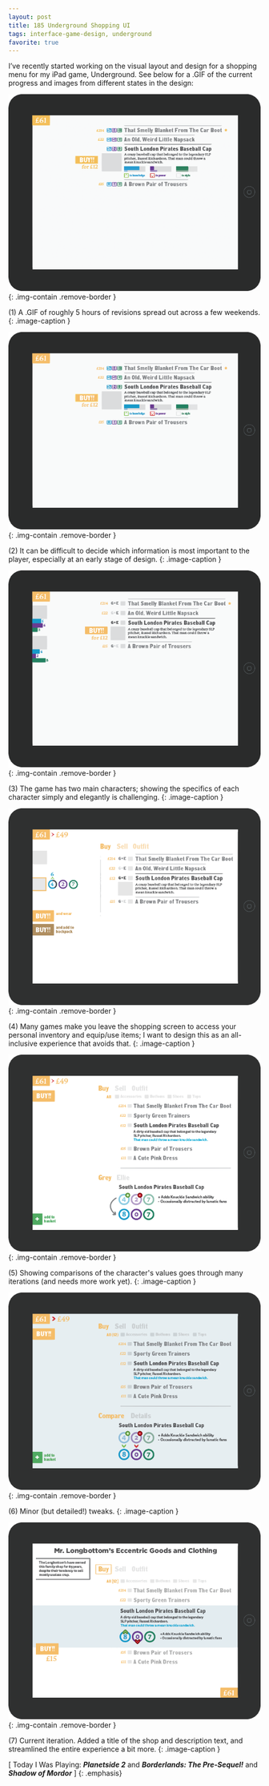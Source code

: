 ```yaml
---
layout: post
title: 185 Underground Shopping UI
tags: interface-game-design, underground
favorite: true
---
```

I’ve recently started working on the visual layout and design for a shopping menu for my iPad game, Underground.  See below for a .GIF of the current progress and images from different states in the design:

![Underground Shopping UI GIF](/img/games/185_Underground_UI.gif "Underground Shopping UI GIF"){: .img-contain .remove-border }

(1) A .GIF of roughly 5 hours of revisions spread out across a few weekends.
{: .image-caption }

![Underground Shopping UI 02](/img/games/185_Underground_UI_02.png "Underground Shopping UI 02"){: .img-contain .remove-border }

(2) It can be difficult to decide which information is most important to the player, especially at an early stage of design.
{: .image-caption }

![Underground Shopping UI 03](/img/games/185_Underground_UI_03.png "Underground Shopping UI 03"){: .img-contain .remove-border }

(3) The game has two main characters; showing the specifics of each character simply and elegantly is challenging.
{: .image-caption }

![Underground Shopping UI 04](/img/games/185_Underground_UI_04.png "Underground Shopping UI 04"){: .img-contain .remove-border }

(4) Many games make you leave the shopping screen to access your personal inventory and equip/use items; I want to design this as an all-inclusive experience that avoids that.
{: .image-caption }

![Underground Shopping UI 05](/img/games/185_Underground_UI_05.png "Underground Shopping UI 05"){: .img-contain .remove-border }

(5) Showing comparisons of the character's values goes through many iterations (and needs more work yet).
{: .image-caption }

![Underground Shopping UI 06](/img/games/185_Underground_UI_06.png "Underground Shopping UI 06"){: .img-contain .remove-border }

(6) Minor (but detailed!) tweaks.
{: .image-caption }

![Underground Shopping UI 07](/img/games/185_Underground_UI_07.png "Underground Shopping UI 07"){: .img-contain .remove-border }

(7) Current iteration.  Added a title of the shop and description text, and streamlined the entire experience a bit more.
{: .image-caption }


[ Today I Was Playing: ***Planetside 2*** and ***Borderlands: The Pre-Sequel!*** and ***Shadow of Mordor*** ]
{: .emphasis}

